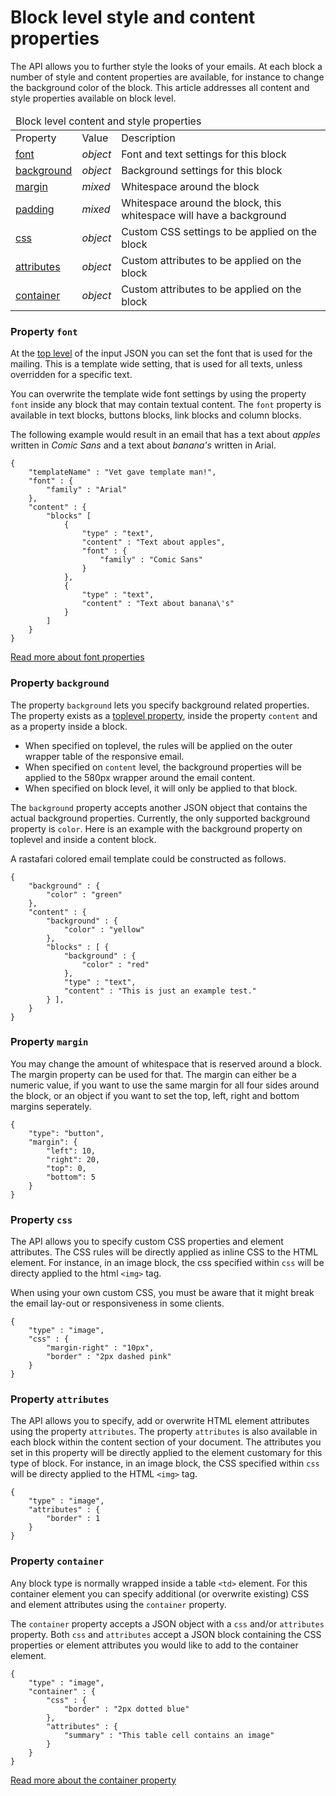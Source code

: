 # Block level style and content properties

The API allows you to further style the looks of your emails. At each block 
a number of style and content properties are available, for instance to change the
background color of the block. This article addresses all content and style properties
available on block level.  

<table class="info">
    <thead>
        <tr>
            <td colspan="3">Block level content and style properties</td>
        </tr>
    </thead>
    <tbody>
        <tr class="thead">
            <td>Property</td>
            <td>Value</td>
            <td>Description</td>   
        </tr>
        <tr>
            <td><a href="/support/json/block-level-content-and-style-properties#font">font</a></td>
            <td><em>object</em></td>
            <td>Font and text settings for this block</td>
        </tr>
        <tr>
            <td><a href="/support/json/block-level-content-and-style-properties#background">background</a></td>
            <td><em>object</em></td>
            <td>Background settings for this block</td>
        </tr>
        <tr>
            <td><a href="/support/json/block-level-content-and-style-properties#margin">margin</a></td>
            <td><em>mixed</em></td>
            <td>Whitespace around the block</td>
        </tr>
        <tr>
            <td><a href="/support/json/property-padding">padding</a></td>
            <td><em>mixed</em></td>
            <td>Whitespace around the block, this whitespace will have a background</td>
        </tr>
        <tr>
            <td><a href="/support/json/block-level-content-and-style-properties#css">css</a></td>
            <td><em>object</em></td>
            <td>Custom CSS settings to be applied on the block</td>
        </tr>
        <tr>
            <td><a href="/support/json/block-level-content-and-style-properties#attributes">attributes</a></td>
            <td><em>object</em></td>
            <td>Custom attributes to be applied on the block</td>
        </tr>
        <tr>
            <td><a href="/support/json/block-level-content-and-style-properties#container">container</a></td>
            <td><em>object</em></td>
            <td>Custom attributes to be applied on the block</td>
        </tr>
    </tbody>
</table>

<a class="anchor" name="font"></a>
### Property `font`

At the [top level](/support/json) of the input
JSON you can set the font that is used for the mailing. This is a template
wide setting, that is used for all texts, unless overridden for a specific
text. 

You can overwrite the template wide font settings by using the property `font` inside any 
block that may contain textual content. The `font` property is available in text blocks, buttons blocks, link blocks and column blocks. 

The following example would result in an email that has a text about _apples_ written in _Comic Sans_
and a text about _banana's_ written in Arial. 

    {
        "templateName" : "Vet gave template man!",
        "font" : {
            "family" : "Arial"
        },
        "content" : {
            "blocks" [
                {
                    "type" : "text",
                    "content" : "Text about apples",
                    "font" : {
                        "family" : "Comic Sans"
                    }
                },
                {
                    "type" : "text",
                    "content" : "Text about banana\'s"
                }
            ]
        }
    } 

[Read more about font properties](/support/json/property-font)


<a class="anchor" name="background"></a>
### Property `background`

The property `background` lets you specify background related properties. 
The property exists as a <a href="/support/json">toplevel property</a>, inside the property `content` and as a property inside a block.

 * When specified on toplevel, the rules will be applied on the outer wrapper table of the responsive email. 
 * When specified on `content` level, the background properties will be applied to the 580px wrapper around the email content.
 * When specified on block level, it will only be applied to that block. 

The `background` property accepts another JSON object that contains the actual background properties.
Currently, the only supported background property is `color`. Here is an example with the background property on toplevel and inside a content block. 

A rastafari colored email template could be constructed as follows. 

    {
        "background" : {
            "color" : "green"
        },
        "content" : {
            "background" : {
                "color" : "yellow"
            },
            "blocks" : [ {
                "background" : {
                    "color" : "red"
                },
                "type" : "text",
                "content" : "This is just an example test."
            } ],
        }
    }

<a class="anchor" name="margin"></a>
### Property `margin`

You may change the amount of whitespace that is reserved around a block. The margin property can be used for that. The margin can either be a numeric value, if you want to use the same margin for all four sides around the block, or an object if you want to set the top, left, right and bottom margins seperately.

    {
        "type": "button",
        "margin": {
            "left": 10,
            "right": 20,
            "top": 0,
            "bottom": 5
        }
    }

<a class="anchor" name="css"></a>
### Property `css`

The API allows you to specify custom CSS properties and element attributes. The CSS rules
will be directly applied as inline CSS to the HTML element. For instance, in an image block, the css specified within `css` will be directy applied to the html ```<img>``` tag. 

When using your own custom CSS, you must be aware that it might break the email lay-out or responsiveness in some clients.  

    {
        "type" : "image",
        "css" : {
            "margin-right" : "10px",
            "border" : "2px dashed pink"
        }
    }

<a class="anchor" name="attributes"></a>
### Property `attributes`

The API allows you to specify, add or overwrite HTML element attributes using the property `attributes`. The property `attributes` is also available in each block within the content section of your document. The attributes you set in this property will be directly applied to the element customary for this type of block. For instance, in an image block, the CSS specified within `css` will be directy applied to the HTML ```<img>``` tag. 

    {
        "type" : "image",
        "attributes" : {
            "border" : 1
        }
    }

<a class="anchor" name="container"></a>
### Property `container`

Any block type is normally wrapped inside a table ```<td>``` element. For this container element  you can specify additional (or overwrite existing) CSS and element attributes using the `container` property. 

The `container` property accepts a JSON object with a `css` and/or `attributes` property. 
Both `css` and `attributes` accept a JSON block containing the CSS properties or element attributes
you would like to add to the container element. 

    {
        "type" : "image",
        "container" : {
            "css" : {
                "border" : "2px dotted blue"
            },
            "attributes" : {
                "summary" : "This table cell contains an image"
            }
        }
    }

<a href="/support/json/property-container">Read more about the container property</a>
